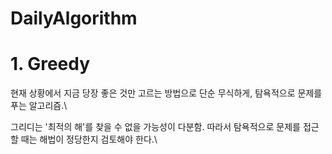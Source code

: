 # DailyAlgorithm

# 1. Greedy

현재 상황에서 지금 당장 좋은 것만 고르는 방법으로 단순 무식하게, 탐욕적으로 문제를 푸는 알고리즘.\

그리디는 '최적의 해'를 찾을 수 없을 가능성이 다분함. 따라서 탐욕적으로 문제를 접근할 때는 해법이 정당한지 검토해야 한다.\